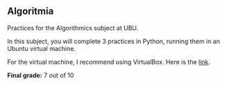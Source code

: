 <h2>Algoritmia</h2>

<p>Practices for the Algorithmics subject at UBU.</p>

<p>In this subject, you will complete 3 practices in Python, running them in an Ubuntu virtual machine.</p>
<p>For the virtual machine, I recommend using VirtualBox. Here is the <a href="https://www.virtualbox.org/wiki/Downloads" target="_blank">link</a>.</p>

<p><strong>Final grade:</strong> 7 out of 10</p>
